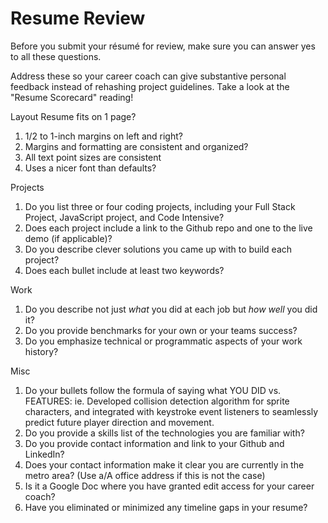 # Resume Review

Before you submit your résumé for review, make sure you can answer yes to all
these questions.

Address these so your career coach can give substantive personal feedback
instead of rehashing project guidelines. Take a look at the "Resume Scorecard"
reading!

Layout Resume fits on 1 page?

1. 1/2 to 1-inch margins on left and right?
1. Margins and formatting are consistent and organized?
1. All text point sizes are consistent
1. Uses a nicer font than defaults?

Projects

1. Do you list three or four coding projects, including your Full Stack
   Project, JavaScript project, and Code Intensive?
1. Does each project include a link to the Github repo and one to the live
   demo (if applicable)?
1. Do you describe clever solutions you came up with to build each project?
1. Does each bullet include at least two keywords?

Work

1. Do you describe not just _what_ you did at each job but _how well_ you did
   it?
1. Do you provide benchmarks for your own or your teams success?
1. Do you emphasize technical or programmatic aspects of your work history?

Misc

1. Do your bullets follow the formula of saying what YOU DID vs. FEATURES: ie.
   Developed collision detection algorithm for sprite characters, and
   integrated with keystroke event listeners to seamlessly predict future
   player direction and movement.
1. Do you provide a skills list of the technologies you are familiar with?
1. Do you provide contact information and link to your Github and LinkedIn?
1. Does your contact information make it clear you are currently in the metro
   area? (Use a/A office address if this is not the case)
1. Is it a Google Doc where you have granted edit access for your career
   coach?
1. Have you eliminated or minimized any timeline gaps in your resume?
